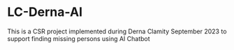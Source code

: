 # LC-Derna-AI
This is a CSR project implemented during Derna Clamity September 2023 to support finding missing persons using AI Chatbot

